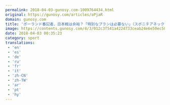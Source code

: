 ```yaml
---
permalink: 2018-04-03-gunosy.com-1009764434.html
original: https://gunosy.com/articles/aPjaR
domain: gunosy.com
title: 'ポーランド番記者、日本戦は余裕？「特別なプランは必要ない」（スポニチアネックス） - グノシー'
image: https://contents.gunosy.com/4/3/012c3f541a422d733ceab24e6e50ec50_content.jpg
date: 2018-04-03 00:35:23
category: sport
translations: 
 - 'en'
 - 'es'
 - 'de'
 - 'ru'
 - 'fr'
 - 'it'
 - 'zh-CN'
 - 'zh-TW'
 - 'ar'
 - 'pt'
 - 'hy'
---
```


